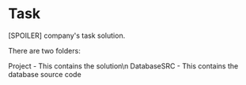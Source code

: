 # Task
[SPOILER] company's task solution.

There are two folders:

Project - This contains the solution\n
DatabaseSRC - This contains the database source code

